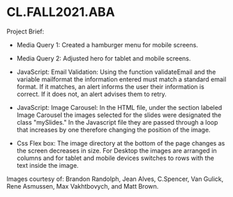 # CL.FALL2021.ABA

Project Brief: 
  
- Media Query 1: Created a hamburger menu for mobile screens. 
- Media Query 2: Adjusted hero for tablet and mobile screens.
- JavaScript:  Email Validation: Using the function validateEmail and the variable mailformat the information entered must match a standard email format. If it matches, an alert informs the user their information is correct. If it does not, an alert advises them to retry.  
- JavaScript: Image Carousel: In the HTML file, under the section labeled Image Carousel the images selected for the slides were designated the class "mySlides." In the Javascript file they are passed through a loop that increases by one therefore changing the position of the image. 

- Css Flex box: The image directory at the bottom of the page changes as the screen decreases in size. For Desktop the images are arranged in columns and for tablet and mobile devices switches to rows with the text inside the image. 


Images courtesy of: Brandon Randolph, Jean Alves, C.Spencer, Van Gulick, Rene Asmussen, Max Vakhtbovych, and Matt Brown.